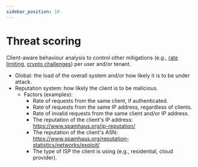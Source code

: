 ```yaml
---
sidebar_position: 10
---
```


# Threat scoring

Client-aware behaviour analysis to control other mitigations (e.g., [rate limiting](./rate-limiting.md), [crypto challenges](./crypto-challenges.md)) per user and/or tenant.

- Global: the load of the overall system and/or how likely it is to be under attack.
- Reputation system: how likely the client is to be malicious.
  - Factors (examples):
    - Rate of requests from the same client, if authenticated.
    - Rate of requests from the same IP address, regardless of clients.
    - Rate of invalid requests from the same client and/or IP address.
    - The reputation of the client's IP address: https://www.spamhaus.org/ip-reputation/
    - The reputation of the client's ASN: https://www.spamhaus.org/reputation-statistics/networks/exploit/
    - The type of ISP the client is using (e.g., residential, cloud provider).
